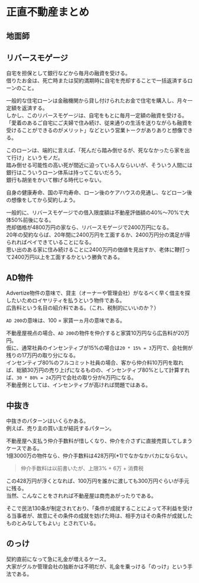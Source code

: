 # 正直不動産まとめ

## 地面師

## リバースモゲージ

自宅を担保として銀行などから毎月の融資を受ける。  
借りたお金は、死亡時または契約満期時に自宅を売却することで一括返済するローンのこと。

一般的な住宅ローンは金融機関から貸し付けられたお金で住宅を購入し、月々一定額を返済する。  
しかし、このリバースモゲージは、自宅をもとに毎月一定額の融資を受ける。  
「愛着のあるご自宅にご夫婦で住み続け、従来通りの生活を送りながらも融資を受けることができるのがメリット」などという営業トークがありありと想像できる。  

このローンは、端的に言えば、「死んだら踏み倒せるが、死ななかったら家を出て行け」というモノだ。  
踏み倒せる可能性の高い死が間近に迫っている人ならいいが、そういう人間には銀行はこういうローン体系は持ってこないだろう。  
銀行も胡坐をかいて稼げる時代じゃない。

自身の健康寿命、国の平均寿命、ローン後のケアハウスの見通し、などローン後の想像をしてから契約しよう。

一般的に、リバースモゲージでの借入限度額は不動産評価額の40%～70%で大体50%前後になる。  
売却価格が4800万円の家なら、リバースモゲージで2400万円になる。  
20年の契約ならば、20年間に2400万円を工面するか、2400万円分の満足が得られればペイできていることになる。  
思い出のある家に住み続けることに2400万円の価値を見出すか、老体に鞭打って2400万円以上を工面するかという勝負である。

## AD物件

Advertize物件の意味で、貸主（オーナーや管理会社）がなるべく早く借主を探したいためロイヤリティを払うという物件である。  
広告料という名目の紹介料である。（これ、税制的にいいのか？）  

`AD 200`の意味は、100 = 家賃一ヵ月の意味である。

不動産屋視点の場合、`AD 200`の物件を仲介すると家賃10万円なら広告料が20万円。  
仮に、通常社員のインセンティブが15%の場合は`20 * 15% = 3`万円で、会社側が残りの17万円の取り分になる。  
インセンティブ80%のフルコミット社員の場合、客から仲介料10万円を取れば、総額30万円の売り上げになるものの、インセンティブ80%として計算すれば、`30 * 80% = 24`万円で会社の取り分が`6`万円になる。  
不動産側としては、インセンティブが高ければ問題ではある。

## 中抜き

中抜きのパターンはいくらかある。  
例えば、売り主の買い主が結託するパターン。

不動産屋へ支払う仲介手数料が惜しくなり、仲介を介さずに直接売買してしまうケースである。  
1億3000万の物件なら、仲介手数料は428万円(*1)でなかなかバカにならない。

> 仲介手数料は以前書いたが、上限3% + 6万 + 消費税

この428万円が浮くとなれば、100万円を誰かに渡しても300万円ぐらいが手元に残る。  
当然、こんなことをされれば不動産屋は商売あがったりである。

そこで民法130条が制定されており、「条件が成就することによって不利益を受ける当事者が、故意にその条件の成就を妨げた時は、相手方はその条件が成就したものとみなしてもよい」とされている。  

## のっけ

契約直前になって急に礼金が増えるケース。  
大家がグルか管理会社の独断かは不明だが、礼金を乗っける「のっけ」という手法である。
